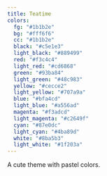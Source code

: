```yaml
---
title: Teatime
colors:
  fg: "#1b1b2e"
  bg: "#fff6f6"
  cc: "#1b1b2e"
  black: "#c5e1e3"
  light_black: "#889499"
  red: "#f3c4c4"
  light_red: "#cd6868"
  green: "#93ba84"
  light_green: "#48c983"
  yellow: "#cecce2"
  light_yellow: "#707a9a"
  blue: "#bfa4cd"
  light_blue: "#a556ad"
  magenta: "#f3adcd"
  light_magenta: "#c2649f"
  cyan: "#87e0dc"
  light_cyan: "#4ba89d"
  white: "#8ba5b3"
  light_white: "#1f203a"
---
```


A cute theme with pastel colors.
